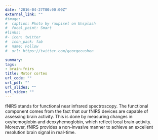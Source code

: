 ```yaml
---
date: "2016-04-27T00:00:00Z"
external_link: ""
#image:
#  caption: Photo by rawpixel on Unsplash
#  focal_point: Smart
#links:
#- icon: twitter
#  icon_pack: fab
#  name: Follow
#  url: https://twitter.com/georgecushen

summary: 
tags:
- brain-fnirs
title: Motor cortex
url_code: ""
url_pdf: ""
url_slides: ""
url_video: ""
---
```


fNIRS stands for functional near infrared spectroscopy. The functional component comes from the fact that our fNIRS devices are capable of assessing brain activity. This is done by measuring changes in oxyhemoglobin and deoxyhemoglobin, which reflect local brain activity. Moreover, fNIRS provides a non-invasive manner to achieve an excellent resolution brain signal in real-time.